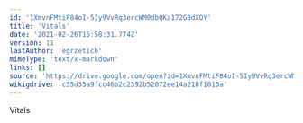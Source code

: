 ```yaml
---
id: '1XmvnFMtiF84oI-5Iy9VvRq3ercWM0dbQKa172GBdXOY'
title: 'Vitals'
date: '2021-02-26T15:58:31.774Z'
version: 11
lastAuthor: 'egrzetich'
mimeType: 'text/x-markdown'
links: []
source: 'https://drive.google.com/open?id=1XmvnFMtiF84oI-5Iy9VvRq3ercWM0dbQKa172GBdXOY'
wikigdrive: 'c35d35a9fcc46b2c2392b52072ee14a218f1010a'
---
```

Vitals
